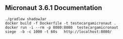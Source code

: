 ## Micronaut 3.6.1 Documentation

```
./gradlew shadowJar
docker build -f Dockerfile -t testecargamicronaut .
docker run -i --rm -p 8080:8080  testecargamicronaut
siege  -b -c 1000 -t 60s   http://localhost:8080/
```
